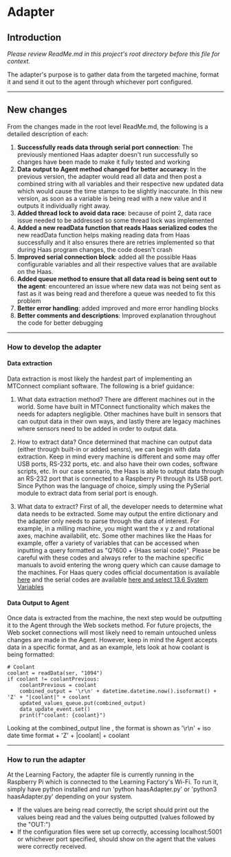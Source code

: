 # Adapter
  
## Introduction

*Please review ReadMe.md in this project's root directory before this file for context.*

The adapter's purpose is to gather data from the targeted machine, format it and send it out to the agent through whichever port configured.

---
  
## New changes

From the changes made in the root level ReadMe.md, the following is a detailed description of each:

1. **Successfully reads data through serial port connection**: The previously mentioned Haas adapter doesn't run successfully so changes have been made to make it fully tested and working
2. **Data output to Agent method changed for better accuracy**: In the previous version, the adapter would read all data and then post a combined string with all variables and their respective new updated data which would cause the time stamps to be slightly inaccurate. In this new version, as soon as a variable is being read with a new value and it outputs it individually right away.
3. **Added thread lock to avoid data race**: because of point 2, data race issue needed to be addressed so some thread lock was implemented
4. **Added a new readData function that reads Haas serialized codes** the new readData function helps making reading data from Haas successfully and it also ensures there are retries implemented so that during Haas program changes, the code doesn't crash
5. **Improved serial connection block**: added all the possible Haas configurable variables and all their respective values that are available on the Haas.
6. **Added queue method to ensure that all data read is being sent out to the agent**: encountered an issue where new data was not being sent as fast as it was being read and therefore a queue was needed to fix this problem
7. **Better error handling**: added improved and more error handling blocks
8. **Better comments and descriptions**: Improved explanation throughout the code for better debugging

---

### How to develop the adapter

#### Data extraction 

Data extraction is most likely the hardest part of implementing an MTConnect compliant software. The following is a brief guidance:

1) What data extraction method? There are different machines out in the world. Some have built in MTConnect functionality which makes the needs for adapters negligible. Other machines have built in sensors that can output data in their own ways, and lastly there are legacy machines where sensors need to be added in order to output data. 

2) How to extract data? Once determined that machine can output data (either through built-in or added sensrs), we can begin with data extraction. Keep in mind every machine is different and some may offer USB ports, RS-232 ports, etc. and also have their own codes, software scripts, etc. In our case scenario, the Haas is able to output data through an RS-232 port that is connected to a Raspberry Pi through its USB port. Since Python was the language of choice, simply using the PySerial module to extract data from serial port is enough.

3) What data to extract? First of all, the developer needs to determine what data needs to be extracted. Some may output the entire dictionary and the adapter only needs to parse through the data of interest. For example, in a milling machine, you might want the x y z and rotational axes, machine availabilit, etc. Some other machines like the Haas for example, offer a variety of variables that can be accessed when inputting a query formatted as "Q?600 + {Haas serial code}". Please be careful with these codes and always refer to the machine specific manuals to avoid entering the wrong query which can cause damage to the machines. For Haas query codes official documentation is available [here](https://www.haascnc.com/service/troubleshooting-and-how-to/how-to/machine-data-collection---ngc.html) and the serial codes are available [here and select 13.6 System Variables](https://www.haascnc.com/service/online-operator-s-manuals/mill-operator-s-manual/mill---macros.html)

#### Data Output to Agent

Once data is extracted from the machine, the next step would be outputting it to the Agent through the Web sockets method. For future projects, the Web socket connections will most likely need to remain untouched unless changes are made in the Agent. However, keep in mind the Agent accepts data in a specific format, and as an example, lets look at how coolant is being formatted:

    # Coolant
    coolant = readData(ser, "1094")
    if coolant != coolantPrevious:
        coolantPrevious = coolant
        combined_output = '\r\n' + datetime.datetime.now().isoformat() + 'Z' + "|coolant|" + coolant 
        updated_values_queue.put(combined_output)
        data_update_event.set()
        print(f"coolant: {coolant}")

Looking at the combined_output line , the format is shown as '\r\n' + iso date time format + 'Z' + |coolant| + coolant

---

### How to run the adapter

At the Learning Factory, the adapter file is currently running in the Raspberry Pi which is connected to the Learning Factory's Wi-Fi. To run it, simply have python installed and run 'python haasAdapter.py' or 'python3 haasAdapter.py' depending on your system. 
- If the values are being read correctly, the script should print out the values being read and the values being outputted (values followed by the "OUT:")
- If the configuration files were set up correctly, accessing localhost:5001 or whichever port specified, should show on the agent that the values were correctly received.